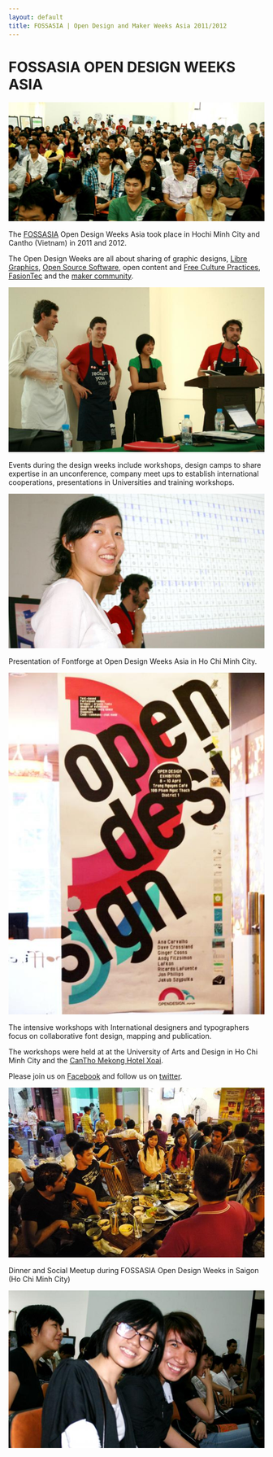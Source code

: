 ```yaml
---
layout: default
title: FOSSASIA | Open Design and Maker Weeks Asia 2011/2012
---
```


# FOSSASIA OPEN DESIGN WEEKS ASIA

![Group FOSSASIA](images/fossasia_group1.jpg "Group FOSSASIA")

The [FOSSASIA](http://fossasia.org/) Open Design Weeks Asia took place in Hochi Minh City and Cantho (Vietnam) in 2011 and 2012.

The Open Design Weeks are all about sharing of graphic designs, [Libre Graphics](http://libregraphics.net/), [Open Source Software](http://fossasia.org/), open content and [Free Culture Practices](http://libregraphicsmeeting.org/), [FasionTec](http://fashiontec.org/) and the [maker community](http://meshcon.net/).

![Group FOSSASIA](images/fossasia_group2.jpg "Group FOSSASIA")

Events during the design weeks include workshops, design camps to share expertise in an unconference, company meet ups to establish international cooperations, presentations in Universities and training workshops.

![Hong Phuc Dang](images/hong_phuc.jpg "Hong Phuc Dang")

Presentation of Fontforge at Open Design Weeks Asia in Ho Chi Minh City.

![Designer's Poster](images/designers_poster.jpg "Designer's Poster")

The intensive workshops with International designers and typographers focus on collaborative font design, mapping and publication.

The workshops were held at at the University of Arts and Design in Ho Chi Minh City and the [CanTho Mekong Hotel Xoai](http://hotelxoai.com/).

Please join us on [Facebook](https://facebook.com/OpenDesignAsia) and follow us on [twitter](https://twitter.com/opdasia).

![Dinner](images/dinner.jpg "Dinner")

Dinner and Social Meetup during FOSSASIA Open Design Weeks in Saigon (Ho Chi Minh City)

![FOSSASIA Group](images/fossasia_group3.jpg "FOSSASIA Group")
